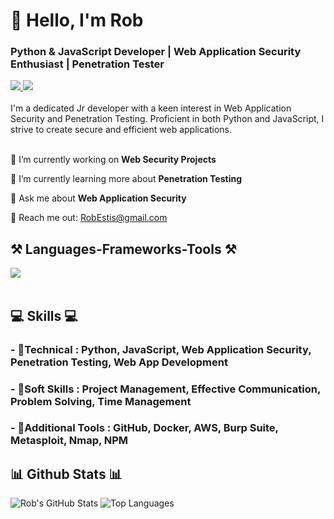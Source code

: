 <h1 align="left">👋 Hello, I'm Rob</h1>
<h3 align="left">Python & JavaScript Developer | Web Application Security Enthusiast | Penetration Tester</h3>

<div align="left"> 
  <a href="mailto:RobEstis@gmail.com" target="_blank">
    <img src="https://img.shields.io/badge/Gmail-D14836?style=for-the-badge&logo=gmail&logoColor=white" target="_blank" />
  </a> 
  <a href="https://www.linkedin.com/in/RobEstis/" target="_blank">
    <img src="https://img.shields.io/badge/LinkedIn-0077B5?style=for-the-badge&logo=linkedin&logoColor=white" target="_blank" />
  </a>
</div>

<br> 
I'm a dedicated Jr developer with a keen interest in Web Application Security and Penetration Testing. Proficient in both Python and JavaScript, I strive to create secure and efficient web applications. <br>

<br> 

<div align="left">
 
 🔭 I’m currently working on **Web Security Projects**
 
 🌱 I’m currently learning more about **Penetration Testing**

💬 Ask me about **Web Application Security**

📧 Reach me out: RobEstis@gmail.com

 </div>

<h2 align="left">⚒️ Languages-Frameworks-Tools ⚒️</h2>
<div align="left">
    <img src="https://skillicons.dev/icons?i=python,javascript,linux,github,kali,bash" /><br>
</div>

<br/>

<div align="left">
    <h2 align="left">💻 Skills 💻</h2>
        <h3>- 📕Technical : Python, JavaScript, Web Application Security, Penetration Testing, Web App Development</h3>
        <h3>- 📗Soft Skills : Project Management, Effective Communication, Problem Solving, Time Management</h3>
        <h3>- 📙Additional Tools : GitHub, Docker, AWS, Burp Suite, Metasploit, Nmap, NPM</h3>
 </div>

<h2 align="left">📊 Github Stats 📊</h2>

![Rob's GitHub Stats](https://github-readme-stats.vercel.app/api?username=RobEstis&show_icons=true&theme=radical)
![Top Languages](https://github-readme-stats.vercel.app/api/top-langs/?username=RobEstis&show_icons=true&theme=radical)
